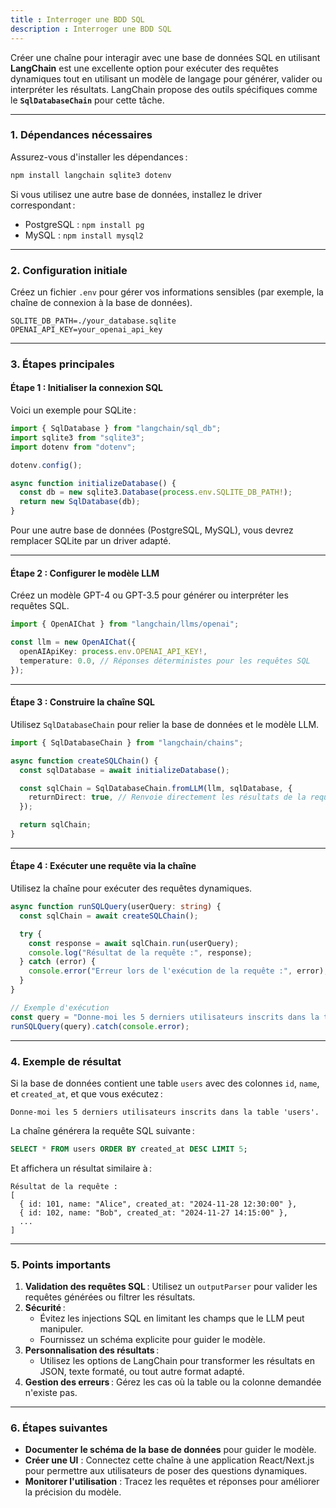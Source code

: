 ```yaml
---
title : Interroger une BDD SQL
description : Interroger une BDD SQL
---
```


Créer une chaîne pour interagir avec une base de données SQL en utilisant **LangChain** est une excellente option pour exécuter des requêtes dynamiques tout en utilisant un modèle de langage pour générer, valider ou interpréter les résultats. LangChain propose des outils spécifiques comme le **`SqlDatabaseChain`** pour cette tâche.

---

### **1. Dépendances nécessaires**

Assurez-vous d'installer les dépendances :

```bash
npm install langchain sqlite3 dotenv
```

Si vous utilisez une autre base de données, installez le driver correspondant :  

- PostgreSQL : `npm install pg`
- MySQL : `npm install mysql2`

---

### **2. Configuration initiale**

Créez un fichier `.env` pour gérer vos informations sensibles (par exemple, la chaîne de connexion à la base de données).

```env
SQLITE_DB_PATH=./your_database.sqlite
OPENAI_API_KEY=your_openai_api_key
```

---

### **3. Étapes principales**

#### **Étape 1 : Initialiser la connexion SQL**

Voici un exemple pour SQLite :

```typescript
import { SqlDatabase } from "langchain/sql_db";
import sqlite3 from "sqlite3";
import dotenv from "dotenv";

dotenv.config();

async function initializeDatabase() {
  const db = new sqlite3.Database(process.env.SQLITE_DB_PATH!);
  return new SqlDatabase(db);
}
```

Pour une autre base de données (PostgreSQL, MySQL), vous devrez remplacer SQLite par un driver adapté.

---

#### **Étape 2 : Configurer le modèle LLM**

Créez un modèle GPT-4 ou GPT-3.5 pour générer ou interpréter les requêtes SQL.

```typescript
import { OpenAIChat } from "langchain/llms/openai";

const llm = new OpenAIChat({
  openAIApiKey: process.env.OPENAI_API_KEY!,
  temperature: 0.0, // Réponses déterministes pour les requêtes SQL
});
```

---

#### **Étape 3 : Construire la chaîne SQL**

Utilisez `SqlDatabaseChain` pour relier la base de données et le modèle LLM.

```typescript
import { SqlDatabaseChain } from "langchain/chains";

async function createSQLChain() {
  const sqlDatabase = await initializeDatabase();

  const sqlChain = SqlDatabaseChain.fromLLM(llm, sqlDatabase, {
    returnDirect: true, // Renvoie directement les résultats de la requête SQL
  });

  return sqlChain;
}
```

---

#### **Étape 4 : Exécuter une requête via la chaîne**

Utilisez la chaîne pour exécuter des requêtes dynamiques.

```typescript
async function runSQLQuery(userQuery: string) {
  const sqlChain = await createSQLChain();

  try {
    const response = await sqlChain.run(userQuery);
    console.log("Résultat de la requête :", response);
  } catch (error) {
    console.error("Erreur lors de l'exécution de la requête :", error);
  }
}

// Exemple d'exécution
const query = "Donne-moi les 5 derniers utilisateurs inscrits dans la table 'users'.";
runSQLQuery(query).catch(console.error);
```

---

### **4. Exemple de résultat**

Si la base de données contient une table `users` avec des colonnes `id`, `name`, et `created_at`, et que vous exécutez :

```text
Donne-moi les 5 derniers utilisateurs inscrits dans la table 'users'.
```

La chaîne générera la requête SQL suivante :

```sql
SELECT * FROM users ORDER BY created_at DESC LIMIT 5;
```

Et affichera un résultat similaire à :

```text
Résultat de la requête :
[
  { id: 101, name: "Alice", created_at: "2024-11-28 12:30:00" },
  { id: 102, name: "Bob", created_at: "2024-11-27 14:15:00" },
  ...
]
```

---

### **5. Points importants**

1. **Validation des requêtes SQL** : Utilisez un `outputParser` pour valider les requêtes générées ou filtrer les résultats.
2. **Sécurité** :
   - Évitez les injections SQL en limitant les champs que le LLM peut manipuler.
   - Fournissez un schéma explicite pour guider le modèle.
3. **Personnalisation des résultats** :
   - Utilisez les options de LangChain pour transformer les résultats en JSON, texte formaté, ou tout autre format adapté.
4. **Gestion des erreurs** : Gérez les cas où la table ou la colonne demandée n'existe pas.

---

### **6. Étapes suivantes**

- **Documenter le schéma de la base de données** pour guider le modèle.
- **Créer une UI** : Connectez cette chaîne à une application React/Next.js pour permettre aux utilisateurs de poser des questions dynamiques.
- **Monitorer l'utilisation** : Tracez les requêtes et réponses pour améliorer la précision du modèle.
